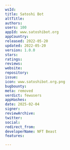 ```yaml
---
wsId: 
title: Satoshi Bot
altTitle: 
authors: 
users: 100
appId: www.satoshibot.org
appCountry: 
released: 2022-05-20
updated: 2022-05-20
version: 1.0.0
stars: 
ratings: 
reviews: 
website: 
repository: 
issue: 
icon: www.satoshibot.org.png
bugbounty: 
meta: removed
verdict: fewusers
appHashes: 
date: 2025-02-04
signer: 
reviewArchive: 
twitter: 
social: 
redirect_from: 
developerName: NFT Beast
features: 

---
```


